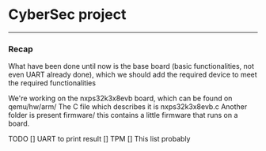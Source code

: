 # CyberSec project

---
### Recap
What have been done until now is the base board (basic functionalities, not even UART already done), which we should add the required device to meet the required functionalities

We're working on the nxps32k3x8evb board, which can be found on qemu/hw/arm/ 
The C file which describes it is nxps32k3x8evb.c
Another folder is present firmware/ this contains a little firmware that runs on a board.

TODO
[] UART to print result
[] TPM
[] This list probably
